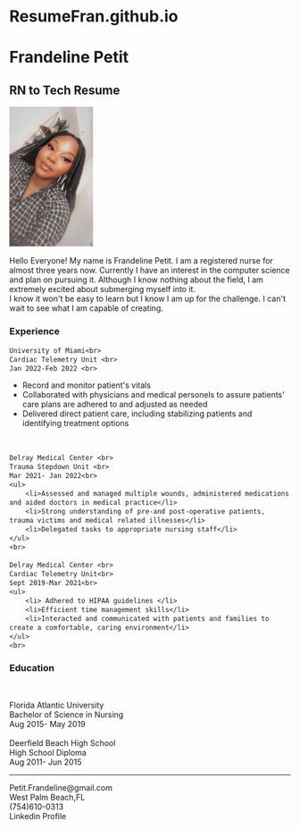 # ResumeFran.github.io

<!DOCTYPE html>
<html>
<head>
	<meta charset="utf-8">
	<meta name="viewport" content="width=device-width, initial-scale=1">
	<title> Frandeline Petit</title>
</head>
<h1>Frandeline Petit</h1>
<h2>RN to Tech Resume</h2>
<img src="petit.png" width="150" height="250">
<body>
<p>
	Hello Everyone! My name is Frandeline Petit. I am a registered nurse for almost three years now. Currently I have an interest in the computer science and plan on pursuing it. Although I know nothing about the field, I am extremely excited about submerging myself into it. <Br>  I know it won't be easy to learn but I know I am up for the challenge. I can't wait to see what I am capable of creating. 
</p>
<h3> Experience</h3>

	University of Miami<br>
	Cardiac Telemetry Unit <br>
	Jan 2022-Feb 2022 <br>
<ul>
	<li>Record and monitor patient's vitals</li>
	<li>Collaborated with physicians and medical personels to assure patients' care plans are adhered to and adjusted as needed</li>
	<li>Delivered direct patient care, including stabilizing patients and identifying treatment options</li>
</ul>
	<br>

	Delray Medical Center <br>
	Trauma Stepdown Unit <br>
	Mar 2021- Jan 2022<br>
	<ul>
		<li>Assessed and managed multiple wounds, administered medications and aided doctors in medical practice</li>
		<li>Strong understanding of pre-and post-operative patients, trauma victims and medical related illnesses</li>
		<li>Delegated tasks to appropriate nursing staff</li>
	</ul>
	<br>

	Delray Medical Center <br>
	Cardiac Telemetry Unit<br>
	Sept 2019-Mar 2021<br>
	<ul>
		<li> Adhered to HIPAA guidelines </li>
		<li>Efficient time management skills</li>
		<li>Interacted and communicated with patients and families to create a comfortable, caring environment</li>
	</ul>
	<br>

<h3>Education</h3><br>

Florida Atlantic University <br>
Bachelor of Science in Nursing<br>
Aug 2015- May 2019<br>
<br>
Deerfield Beach High School <br>
High School Diploma<br>
Aug 2011- Jun 2015<br>

<hr>

<p>
	Petit.Frandeline@gmail.com
	<br>
	West Palm Beach,FL
	<br>
	(754)610-0313 <br>
	<ahref="http:www.linkedin.com/in/frandeline-petit-567347229"target=_blank>Linkedin Profile</a>
</p>
</body>
</html>

